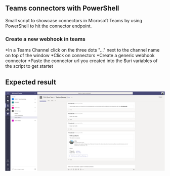 ## Teams connectors with PowerShell

Small script to showcase connectors in Microsoft Teams by using PowerShell to hit the connector endpoint.

### Create a new webhook in teams
*In a Teams Channel click on the three dots "..." next to the channel name on top of the window
*Click on connectors
*Create a generic webhook connector
*Paste the connector url you created into the $uri variables of the script to get startet

## Expected result

![Result in Teams](https://github.com/thomyg/Demos/blob/master/2018/ThriveConference/teams%20connectors/Result.png)
